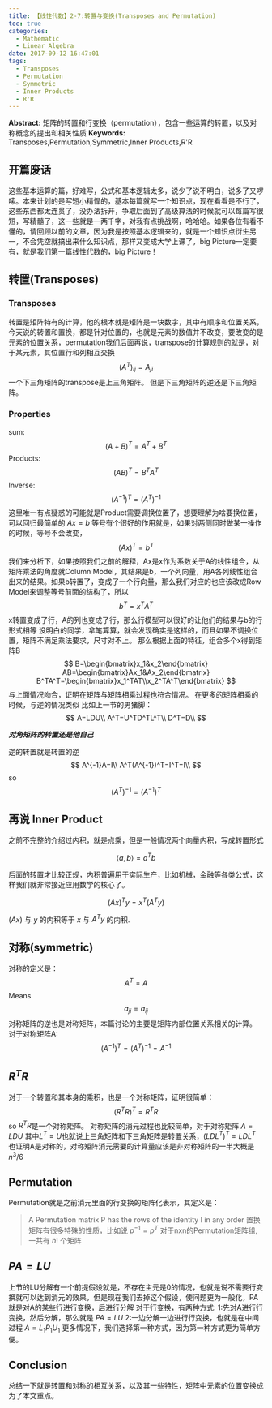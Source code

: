 ```yaml
---
title: 【线性代数】2-7:转置与变换(Transposes and Permutation)
toc: true
categories:
  - Mathematic
  - Linear Algebra
date: 2017-09-12 16:47:01
tags:
  - Transposes
  - Permutation
  - Symmetric
  - Inner Products
  - R'R
---
```

**Abstract:** 矩阵的转置和行变换（permutation），包含一些运算的转置，以及对称概念的提出和相关性质
**Keywords:** Transposes,Permutation,Symmetric,Inner Products,R'R
<!--more-->
## 开篇废话
这些基本运算的篇，好难写，公式和基本逻辑太多，说少了说不明白，说多了又啰嗦。本来计划的是写短小精悍的，基本每篇就写一个知识点，现在看看是不行了，这些东西都太连贯了，没办法拆开，争取后面到了高级算法的时候就可以每篇写很短，写精髓了，这一些就是一两千字，对我有点挑战啊，哈哈哈。如果各位有看不懂的，请回顾以前的文章，因为我是按照基本逻辑来的，就是一个知识点衍生另一，不会凭空就搞出来什么知识点，那样又变成大学上课了，big Picture一定要有，就是我们第一篇线性代数的，big Picture！

## 转置(Transposes)
### Transposes
转置是矩阵特有的计算，他的根本就是矩阵是一块数字，其中有顺序和位置关系，今天说的转置和置换，都是针对位置的，也就是元素的数值并不改变，要改变的是元素的位置关系，permutation我们后面再说，transpose的计算规则的就是，对于某元素，其位置行和列相互交换
$$
(A^T)_{ij}=A_{ji}
$$
一个下三角矩阵的transpose是上三角矩阵。
但是下三角矩阵的逆还是下三角矩阵。
### Properties
sum:
$$(A+B)^T=A^T+B^T$$
Products:
$$(AB)^{T}=B^{T}A^{T}$$
Inverse:
$$
(A^{-1})^T=(A^T)^{-1}
$$
这里唯一有点疑惑的可能就是Product需要调换位置了，想要理解为啥要换位置，可以回归最简单的
$Ax=b$ 等号有个很好的作用就是，如果对两侧同时做某一操作的时候，等号不会改变，
$$
(Ax)^T=b^T
$$
我们来分析下，如果按照我们之前的解释，Ax是x作为系数关于A的线性组合，从矩阵乘法的角度就Column Model，其结果是b，一个列向量，用A各列线性组合出来的结果。如果b转置了，变成了一个行向量，那么我们对应的也应该改成Row Model来调整等号前面的结构了，所以
$$
b^T=x^TA^T
$$
x转置变成了行，A的列也变成了行，那么行模型可以很好的让他们的结果与b的行形式相等
没明白的同学，拿笔算算，就会发现确实是这样的，而且如果不调换位置，矩阵不满足乘法要求，尺寸对不上。
那么根据上面的特征，组合多个x得到矩阵B
$$
B=\begin{bmatrix}x_1&x_2\end{bmatrix}
AB=\begin{bmatrix}Ax_1&Ax_2\end{bmatrix}
B^TA^T=\begin{bmatrix}x_1^TAT\\x_2^TA^T\end{bmatrix}
$$
与上面情况吻合，证明在矩阵与矩阵相乘过程也符合情况。
在更多的矩阵相乘的时候，与逆的情况类似
比如上一节的男猪脚：
$$
A=LDU\\
A^T=U^TD^TL^T\\
D^T=D\\
$$

***对角矩阵的转置还是他自己***

逆的转置就是转置的逆
$$
A^{-1}A=I\\
A^T(A^{-1})^T=I^T=I\\
$$
so
$$
(A^T)^{-1}=(A^{-1})^T
$$
## 再说 Inner Product
之前不完整的介绍过内积，就是点乘，但是一般情况两个向量内积，写成转置形式

$$
\langle a,b\rangle=a^Tb
$$

后面的转置才比较正规，内积普遍用于实际生产，比如机械，金融等各类公式，这样我们就非常接近应用数学的核心了。

$$
(Ax)^Ty=x^T(A^Ty)
$$

$(Ax)$ 与 $y$ 的内积等于 $x$ 与 $A^Ty$ 的内积.
## 对称(symmetric)
对称的定义是：
$$
A^T=A
$$
Means
$$
a_{ji}=a_{ij}
$$
对称矩阵的逆也是对称矩阵，本篇讨论的主要是矩阵内部位置关系相关的计算。
对于对称矩阵A:
$$
(A^{-1})^T=(A^T)^{-1}=A^{-1}
$$

## $R^TR$
对于一个转置和其本身的乘积，也是一个对称矩阵，证明很简单：
$$
(R^TR)^T=R^TR
$$
so
$R^TR$是一个对称矩阵。
对称矩阵的消元过程也比较简单，对于对称矩阵 $A=LDU$ 其中$L^T=U$也就说上三角矩阵和下三角矩阵是转置关系，$(LDL^T)^T=LDL^T$ 也证明A是对称的，对称矩阵消元需要的计算量应该是非对称矩阵的一半大概是 $n^3/6$

## Permutation
Permutation就是之前消元里面的行变换的矩阵化表示，其定义是：

>A Permutation matrix P has the rows of the identity I in any order
置换矩阵有很多特殊的性质，比如说
> $p^{-1}=p^T$
>对于nxn的Permutation矩阵组,一共有 $n!$ 个矩阵

## $PA=LU$
上节的LU分解有一个前提假设就是，不存在主元是0的情况，也就是说不需要行变换就可以达到消元的效果，但是现在我们去掉这个假设，使问题更为一般化，PA就是对A的某些行进行变换，后进行分解
对于行变换，有两种方式:
1:先对A进行行变换，然后分解，那么就是 $PA=LU$
2:一边分解一边进行行变换，也就是在中间过程 $A=L_1P_1U_1$
更多情况下，我们选择第一种方式，因为第一种方式更为简单方便。
## Conclusion
总结一下就是转置和对称的相互关系，以及其一些特性，矩阵中元素的位置变换成为了本文重点。
